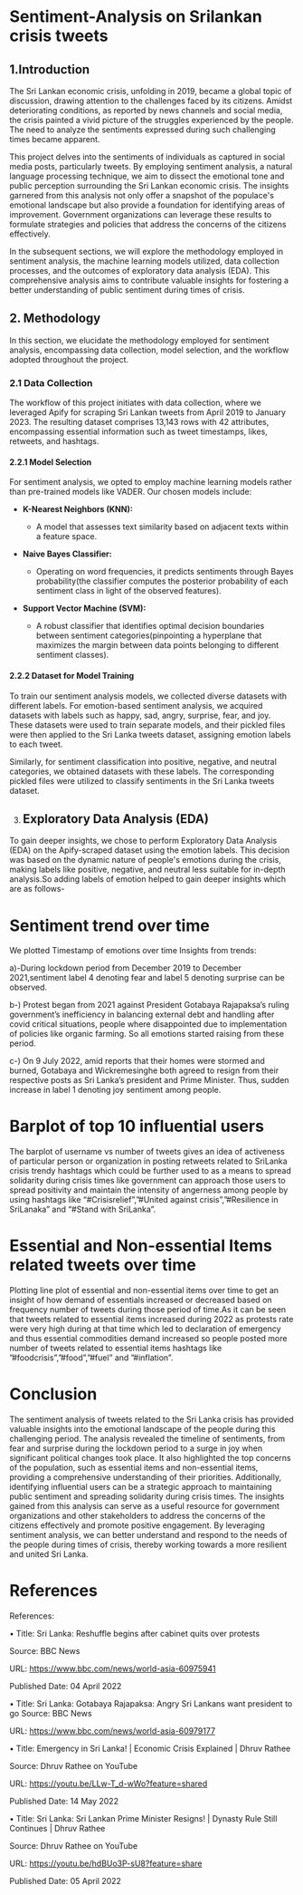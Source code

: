# Sentiment-Analysis on Srilankan crisis tweets

## 1.Introduction

The Sri Lankan economic crisis, unfolding in 2019, became a global topic of discussion, drawing attention to the challenges faced by its citizens. Amidst deteriorating conditions, as reported by news channels and social media, the crisis painted a vivid picture of the struggles experienced by the people. The need to analyze the sentiments expressed during such challenging times became apparent.

This project delves into the sentiments of individuals as captured in social media posts, particularly tweets. By employing sentiment analysis, a natural language processing technique, we aim to dissect the emotional tone and public perception surrounding the Sri Lankan economic crisis. The insights garnered from this analysis not only offer a snapshot of the populace's emotional landscape but also provide a foundation for identifying areas of improvement. Government organizations can leverage these results to formulate strategies and policies that address the concerns of the citizens effectively.

In the subsequent sections, we will explore the methodology employed in sentiment analysis, the machine learning models utilized, data collection processes, and the outcomes of exploratory data analysis (EDA). This comprehensive analysis aims to contribute valuable insights for fostering a better understanding of public sentiment during times of crisis.


## 2. Methodology
In this section, we elucidate the methodology employed for sentiment analysis, encompassing data collection, model selection, and the workflow adopted throughout the project.

### 2.1 Data Collection
The workflow of this project initiates with data collection, where we leveraged Apify for scraping Sri Lankan tweets from April 2019 to January 2023. The resulting dataset comprises 13,143 rows with 42 attributes, encompassing essential information such as tweet timestamps, likes, retweets, and hashtags.

#### 2.2.1 Model Selection
For sentiment analysis, we opted to employ machine learning models rather than pre-trained models like VADER. Our chosen models include:

- **K-Nearest Neighbors (KNN):**
  - A model that assesses text similarity based on adjacent texts within a feature space.

- **Naive Bayes Classifier:**
  - Operating on word frequencies, it predicts sentiments through Bayes probability(the classifier computes the posterior probability of each sentiment class in light of the observed features).

- **Support Vector Machine (SVM):**
  - A robust classifier that identifies optimal decision boundaries between sentiment categories(pinpointing a hyperplane that maximizes the margin between data points belonging to different sentiment classes).

#### 2.2.2 Dataset for Model Training
To train our sentiment analysis models, we collected diverse datasets with different labels. For emotion-based sentiment analysis, we acquired datasets with labels such as happy, sad, angry, surprise, fear, and joy. These datasets were used to train separate models, and their pickled files were then applied to the Sri Lanka tweets dataset, assigning emotion labels to each tweet.

Similarly, for sentiment classification into positive, negative, and neutral categories, we obtained datasets with these labels. The corresponding pickled files were utilized to classify sentiments in the Sri Lanka tweets dataset.

3. ## Exploratory Data Analysis (EDA)

To gain deeper insights, we chose to perform Exploratory Data Analysis (EDA) on the Apify-scraped dataset using the emotion labels. This decision was based on the dynamic nature of people's emotions during the crisis, making labels like positive, negative, and neutral less suitable for in-depth analysis.So adding labels of emotion helped to gain deeper insights which are as follows-

# Sentiment trend over time
We plotted Timestamp of emotions over time
Insights from trends:

a)-During lockdown period from December 2019 to December 2021,sentiment label 4
denoting fear and label 5 denoting surprise can be observed.

b-) Protest began from 2021 against President Gotabaya Rajapaksa’s ruling government’s
inefficiency in balancing external debt and handling after covid critical situations, people
where disappointed due to implementation of policies like organic farming. So all emotions
started raising from these period.

c-) On 9 July 2022, amid reports that their homes were
stormed and burned, Gotabaya and Wickremesinghe both agreed to resign from their
respective posts as Sri Lanka’s president and Prime Minister. Thus, sudden increase in label
1 denoting joy sentiment among people.

# Barplot of top 10 influential users

The barplot of username vs number of tweets gives an idea of activeness of particular person
or organization in posting retweets related to SriLanka crisis trendy hashtags which could be
further used to as a means to spread solidarity during crisis times like government can
approach those users to spread positivity and maintain the intensity of angerness among
people by using hashtags like “#Crisisrelief”,”#United against crisis”,”#Resilience in
SriLanaka” and “#Stand with SriLanka”.

# Essential and Non-essential Items related tweets over time
Plotting line plot of essential and non-essential items over time to get an insight of how
demand of essentials increased or decreased based on frequency number of tweets during
those period of time.As it can be seen that tweets related to essential items increased during
2022 as protests rate were very high during at that time which led to declaration of
emergency and thus essential commodities demand increased so people posted more number
of tweets related to essential items hashtags like ”#foodcrisis”,”#food”,”#fuel” and
”#inflation”.

# Conclusion
The sentiment analysis of tweets related to the Sri Lanka crisis has provided valuable insights
into the emotional landscape of the people during this challenging period. The analysis
revealed the timeline of sentiments, from fear and surprise during the lockdown period to a
surge in joy when significant political changes took place. It also highlighted the top concerns
of the population, such as essential items and non-essential items, providing a comprehensive
understanding of their priorities. Additionally, identifying influential users can be a strategic
approach to maintaining public sentiment and spreading solidarity during crisis times. The
insights gained from this analysis can serve as a useful resource for government organizations
and other stakeholders to address the concerns of the citizens effectively and promote
positive engagement. By leveraging sentiment analysis, we can better understand and respond
to the needs of the people during times of crisis, thereby working towards a more resilient
and united Sri Lanka.

# References
References:

• Title: Sri Lanka: Reshuffle begins after cabinet quits over protests

Source: BBC News

URL: https://www.bbc.com/news/world-asia-60975941

Published Date: 04 April 2022

• Title: Sri Lanka: Gotabaya Rajapaksa: Angry Sri Lankans want president to go
Source: BBC News

URL: https://www.bbc.com/news/world-asia-60979177

• Title: Emergency in Sri Lanka! | Economic Crisis Explained | Dhruv Rathee

Source: Dhruv Rathee on YouTube

URL: https://youtu.be/LLw-T_d-wWo?feature=shared

Published Date: 14 May 2022

• Title: Sri Lanka: Sri Lankan Prime Minister Resigns! | Dynasty Rule Still Continues |
Dhruv Rathee

Source: Dhruv Rathee on YouTube

URL: https://youtu.be/hdBUo3P-sU8?feature=share

Published Date: 05 April 2022






